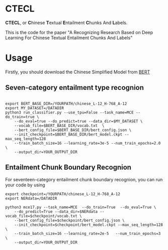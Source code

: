 
# CTECL

**CTECL**, or **C**hinese **T**extual **E**ntailment **C**hunks And **L**abels.

This is the code for the paper "A Recognizing Research Based on Deep Learning For Chinese Textual Entailment Chunks And Labels"

# Usage

Firstly, you should download the Chinese Simplified Model from [BERT](https://github.com/google-research/bert)

## Seven-category entailment type recognion

```

export BERT_BASE_DIR=/YOURPATH/chinese_L-12_H-768_A-12
export MY_DATASET=/DATADIR
python3 run_classifier.py --use_tpu=False --task_name=MCE --do_train=true \
    --do_eval=true --do_predict=true --data_dir=$MY_DATASET \
    --vocab_file=$BERT_BASE_DIR/vocab.txt  \
    --bert_config_file=$BERT_BASE_DIR/bert_config.json \
    --init_checkpoint=$BERT_BASE_DIR/bert_model.ckpt --max_seq_length=128 
    --train_batch_size=16 --learning_rate=3e-5 --num_train_epochs=2.0 \
    --output_dir=YOUR_OUTPUT_DIR
```

## Entailment Chunk Boundary Recognion


For seventeen-category entailment chunk boundary recognion, you can run your code by using

```
export checkpoint=/YOURPATH/chinese_L-12_H-768_A-12
export NERdata=/DATADIR

python3 mce17.py --task_name=MCE  --do_train=True  --do_eval=True \
    --do_predict=True --data_dir=$NERdata --vocab_file=$checkpoint/vocab.txt \
    --bert_config_file=$checkpoint/bert_config.json \
    --init_checkpoint=$checkpoint/bert_model.ckpt --max_seq_length=128 \
    --train_batch_size=16 --learning_rate=2e-5   --num_train_epochs=3 \
    --output_dir=YOUR_OUTPUT_DIR
```
